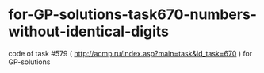 # for-GP-solutions-task670-numbers-without-identical-digits
code of task #579 ( http://acmp.ru/index.asp?main=task&id_task=670 ) for GP-solutions
